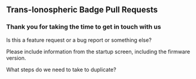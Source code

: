 ## Trans-Ionospheric Badge Pull Requests

### Thank you for taking the time to get in touch with us

Is this a feature request or a bug report or something else?

Please include information from the startup screen, including the firmware version.

What steps do we need to take to duplicate?
